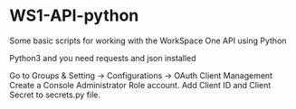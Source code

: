 # WS1-API-python

Some basic scripts for working with the WorkSpace One API using Python

Python3 and you need requests and json installed


Go to Groups & Setting -> Configurations -> OAuth Client Management
Create a Console Administrator Role account.
Add Client ID and Client Secret to secrets.py file.